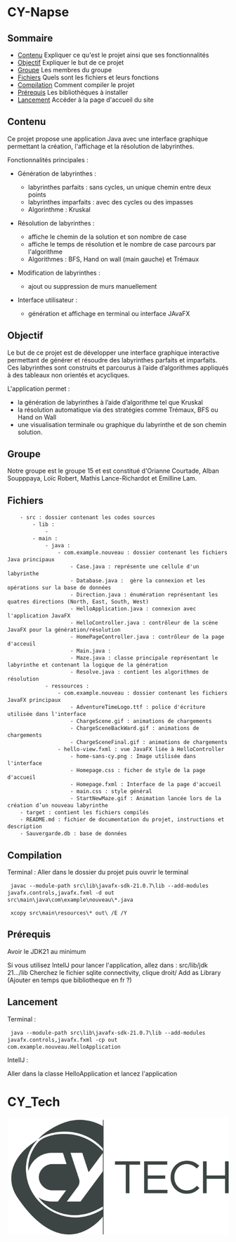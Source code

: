 # CY-Napse


## Sommaire
- [Contenu](#contenu) Expliquer ce qu'est le projet ainsi que ses fonctionnalités
- [Objectif](#objectif) Expliquer le but de ce projet
- [Groupe](#groupe) Les membres du groupe
- [Fichiers](#fichiers) Quels sont les fichiers et leurs fonctions
- [Compilation](#compilation) Comment compiler le projet
- [Prérequis](#prérequis) Les bibliothèques à installer
- [Lancement](#lancement) Accéder à la page d'accueil du site


## Contenu

Ce projet propose une application Java avec une interface graphique permettant la création, l'affichage et la résolution de labyrinthes. 

Fonctionnalités principales :

- Génération de labyrinthes :
  - labyrinthes parfaits : sans cycles, un unique chemin entre deux points
  - labyrinthes imparfaits : avec des cycles ou des impasses
  - Algorinthme : Kruskal

- Résolution de labyrinthes :
  - affiche le chemin de la solution et son nombre de case
  - affiche le temps de résolution et le nombre de case parcours par l'algorithme
  - Algorithmes : BFS, Hand on wall (main gauche) et Trémaux

- Modification de labyrinthes :
  - ajout ou suppression de murs manuellement

- Interface utilisateur :
  - génération et affichage en terminal ou interface JAvaFX



## Objectif

Le but de ce projet est de développer une interface graphique interactive permettant de générer et résoudre des labyrinthes parfaits et imparfaits.
Ces labyrinthes sont construits et parcourus à l’aide d’algorithmes appliqués à des tableaux non orientés et acycliques.

L'application permet :
- la génération de labyrinthes à l’aide d’algorithme tel que Kruskal
- la résolution automatique via des stratégies comme Trémaux, BFS ou Hand on Wall 
- une visualisation terminale ou graphique du labyrinthe et de son chemin solution.

## Groupe

Notre groupe est le groupe 15 et est constitué d'Orianne Courtade, Alban Soupppaya, Loïc Robert, Mathis Lance-Richardot et Emilline Lam.

## Fichiers

```text
    - src : dossier contenant les codes sources
        - lib :
            -
        - main :
            - java :
                - com.example.nouveau : dossier contenant les fichiers Java principaux
                    - Case.java : représente une cellule d'un labyrinthe
                    - Database.java :  gère la connexion et les opérations sur la base de données
                    - Direction.java : énumération représentant les quatres directions (North, East, South, West)
                    - HelloApplication.java : connexion avec l'application JavaFX
                    - HelloController.java : contrôleur de la scène JavaFX pour la génération/résolution
                    - HomePageController.java : contrôleur de la page d'acceuil
                    - Main.java : 
                    - Maze.java : classe principale représentant le labyrinthe et contenant la logique de la génération
                    - Resolve.java : contient les algorithmes de résolution
            - ressources :
                - com.example.nouveau : dossier contenant les fichiers JavaFX principaux
                    - AdventureTimeLogo.ttf : police d'écriture utilisée dans l'interface
                    - ChargeScene.gif : animations de chargements
                    - ChargeSceneBackWard.gif : animations de chargements
                    - ChargeSceneFinal.gif : animations de chargements
                - hello-view.fxml : vue JavaFX liée à HelloController
                    - home-sans-cy.png : Image utilisée dans l'interface
                    - Homepage.css : ficher de style de la page d'accueil
                    - Homepage.fxml : Interface de la page d'accueil
                    - main.css : style général 
                    - StartNewMaze.gif : Animation lancée lors de la création d’un nouveau labyrinthe
    - target : contient les fichiers compilés
    - README.md : fichier de documentation du projet, instructions et description
    - Sauvergarde.db : base de données
```


## Compilation

Terminal :
Aller dans le dossier du projet puis ouvrir le terminal
```
 javac --module-path src\lib\javafx-sdk-21.0.7\lib --add-modules javafx.controls,javafx.fxml -d out src\main\java\com\example\nouveau\*.java
```

```
 xcopy src\main\resources\* out\ /E /Y
```

## Prérequis

Avoir le JDK21 au minimum

Si vous utilisez IntellJ pour lancer l'application, allez dans :
src/lib/jdk 21.../lib
Cherchez le fichier sqlite connectivity, clique droit/ Add as Library (Ajouter en temps que bibliotheque en fr ?)

## Lancement

Terminal :

```
 java --module-path src\lib\javafx-sdk-21.0.7\lib --add-modules javafx.controls,javafx.fxml -cp out com.example.nouveau.HelloApplication
```

IntellJ :

Aller dans la classe HelloApplication et lancez l'application

# CY_Tech
![CYTECH](CY_Tech_logo.jpg)





